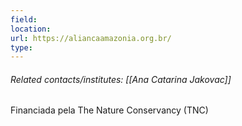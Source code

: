 ```yaml
---
field: 
location: 
url: https://aliancaamazonia.org.br/
type:
---
```

###### Related contacts/institutes: [[Ana Catarina Jakovac]]

Financiada pela The Nature Conservancy (TNC)